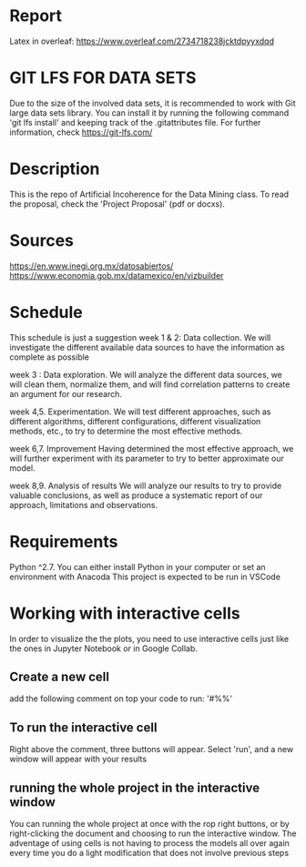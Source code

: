 # Report
Latex in overleaf:
https://www.overleaf.com/2734718238jcktdpyyxdqd

# GIT LFS FOR DATA SETS
Due to the size of the involved data sets, it is recommended to work with Git large data sets library. You can install it
by running the following command 'git lfs install' and keeping track of the .gitattributes file.
For further information, check https://git-lfs.com/



# Description
This is the repo of Artificial Incoherence for the Data Mining class.
To read the proposal, check the 'Project Proposal' (pdf or docxs).

# Sources
https://en.www.inegi.org.mx/datosabiertos/
https://www.economia.gob.mx/datamexico/en/vizbuilder


# Schedule
This schedule is just a suggestion
week 1 & 2:
	Data collection. 
We will investigate the different available data sources to have the information as complete as possible

week 3 :
	Data exploration. 
We will analyze the different data sources, we will clean them, normalize them, and will find correlation patterns to create an argument for our research.

week 4,5.
Experimentation.
We will test different approaches, such as different algorithms, different configurations, different visualization methods, etc., to try to determine the most effective methods.

week 6,7. 
	Improvement
Having determined the most effective approach, we will further experiment with its parameter to try to better approximate our model.

week 8,9. 
	Analysis of results
We will analyze our results to try to provide valuable conclusions, as well as produce a systematic report of our approach, limitations and observations.


# Requirements
Python ^2.7. You can either install Python in your computer or set an environment with Anacoda
This project is expected to be run in VSCode

# Working with interactive cells
In order to visualize the the plots, you need to use interactive cells just like the ones in Jupyter Notebook or in Google Collab.
## Create a new cell
add the following comment on top your code to run: '#%%'
## To run the interactive cell
Right above the comment, three buttons will appear. Select 'run', and a new window will appear with your results
## running the whole project in the interactive window
You can running the whole project at once with the rop right buttons, or by right-clicking the document and choosing to run the interactive window. 
The adventage of using cells is not having to process the models all over again every time you do a light modification that does not involve previous steps